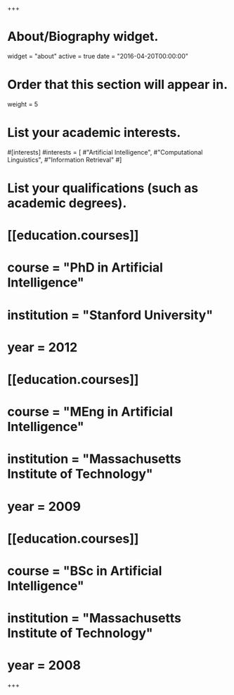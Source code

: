 +++
# About/Biography widget.
widget = "about"
active = true
date = "2016-04-20T00:00:00"

# Order that this section will appear in.
weight = 5

# List your academic interests.
#[interests]
  #interests = [
    #"Artificial Intelligence",
    #"Computational Linguistics",
    #"Information Retrieval"
  #]

# List your qualifications (such as academic degrees).
# [[education.courses]]
  # course = "PhD in Artificial Intelligence"
  # institution = "Stanford University"
  # year = 2012
# 
# [[education.courses]]
  # course = "MEng in Artificial Intelligence"
  # institution = "Massachusetts Institute of Technology"
  # year = 2009
# 
# [[education.courses]]
  # course = "BSc in Artificial Intelligence"
  # institution = "Massachusetts Institute of Technology"
  # year = 2008
 
+++

